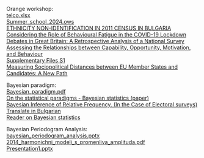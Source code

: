 Orange workshop:  
[telco.xlsx](telco.xlsx)  
[Summer_school_2024.ows](Summer_school_2025.ows)   
[ETHNICITY NON-IDENTIFICATION IN 2011 CENSUS IN BULGARIA](192-Article-Text-573-1-10-20200222.pdf)  
[Considering the Role of Behavioural Fatigue in the COVID-19 Lockdown Debates in Great Britain: A Retrospective Analysis of a National Survey Assessing the Relationships between Capability, Opportunity, Motivation, and Behaviour](behavsci-14-00852-with-cover.pdf)   
[Supplementary Files S1](behavsci-3142676-supplementary.pdf)   
[Measuring Sociopolitical Distances between EU Member States and Candidates: A New Path](maxcap_wp_15.pdf)   

Bayesian paradigm:  
[Bayesian_paradigm.pdf](Bayesian_paradigm.pdf)  
[On the statistical paradigms - Bayesian statistics (paper)](https://kaloyan-haralampiev.info/wp-content/uploads/2010/03/doklad-1.pdf)  
[Bayesian Inference of Relative Frequency. (In the Case of Electoral surveys)](https://kaloyan-haralampiev.info/wp-content/uploads/2010/03/article1.pdf) [Translate in Bulgarian](https://kaloyan-haralampiev.info/wp-content/uploads/2010/03/prevod-article1.pdf)  
[Reader on Bayesian statistics](https://kaloyan-haralampiev.info/wp-content/uploads/2010/03/reader_Bayes_very_new_Internet1.pdf)  

Bayesian Periodogram Analysis:  
[bayesian_periodogram_analysis.pptx](bayesian_periodogram_analysis.pptx)  
[2014_harmonichni_modeli_s_promenliva_amplituda.pdf](2014_harmonichni_modeli_s_promenliva_amplituda.pdf)  
[Presentation1.pptx](Presentation1.pptx)  
